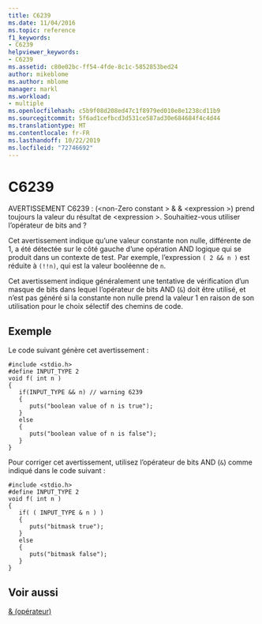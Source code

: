 ```yaml
---
title: C6239
ms.date: 11/04/2016
ms.topic: reference
f1_keywords:
- C6239
helpviewer_keywords:
- C6239
ms.assetid: c80e02bc-ff54-4fde-8c1c-5852853bed24
author: mikeblome
ms.author: mblome
manager: markl
ms.workload:
- multiple
ms.openlocfilehash: c5b9f08d208ed47c1f8979ed010e8e1238cd11b9
ms.sourcegitcommit: 5f6ad1cefbcd3d531ce587ad30e684684f4c4d44
ms.translationtype: MT
ms.contentlocale: fr-FR
ms.lasthandoff: 10/22/2019
ms.locfileid: "72746692"
---
```

# <a name="c6239"></a>C6239
AVERTISSEMENT C6239 : (\<non-Zero constant > & & \<expression >) prend toujours la valeur du résultat de \<expression >. Souhaitiez-vous utiliser l’opérateur de bits and ?

 Cet avertissement indique qu’une valeur constante non nulle, différente de 1, a été détectée sur le côté gauche d’une opération AND logique qui se produit dans un contexte de test. Par exemple, l’expression `( 2 && n )` est réduite à `(!!n)`, qui est la valeur booléenne de `n`.

 Cet avertissement indique généralement une tentative de vérification d’un masque de bits dans lequel l’opérateur de bits AND (`&`) doit être utilisé, et n’est pas généré si la constante non nulle prend la valeur 1 en raison de son utilisation pour le choix sélectif des chemins de code.

## <a name="example"></a>Exemple
 Le code suivant génère cet avertissement :

```
#include <stdio.h>
#define INPUT_TYPE 2
void f( int n )
{
   if(INPUT_TYPE && n) // warning 6239
   {
      puts("boolean value of n is true");
   }
   else
   {
      puts("boolean value of n is false");
   }
}
```

 Pour corriger cet avertissement, utilisez l’opérateur de bits AND (`&`) comme indiqué dans le code suivant :

```
#include <stdio.h>
#define INPUT_TYPE 2
void f( int n )
{
   if( ( INPUT_TYPE & n ) )
   {
      puts("bitmask true");
   }
   else
   {
      puts("bitmask false");
   }
}
```

## <a name="see-also"></a>Voir aussi
 [& (opérateur)](/dotnet/csharp/language-reference/operators/and-operator)

